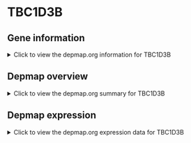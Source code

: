 <h1>TBC1D3B</h1>

<h2>Gene information</h2>
<details>
  <summary>Click to view the depmap.org information for TBC1D3B</summary>
  <iframe src="https://depmap.org/portal/gene/TBC1D3B?tab=about" style="border:none;width:100%;height:800px"></iframe>
</details>

<h2>Depmap overview</h2>
<details>
  <summary>Click to view the depmap.org summary for TBC1D3B</summary>
  <iframe src="https://depmap.org/portal/gene/TBC1D3B?tab=overview" style="border:none;width:100%;height:800px"></iframe>
</details>

<h2>Depmap expression</h2>
<details>
  <summary>Click to view the depmap.org expression data for TBC1D3B</summary>
  <iframe src="https://depmap.org/portal/gene/TBC1D3B?tab=characterization" style="border:none;width:100%;height:800px"></iframe>
</details>


<!--
<h2>Reactome Pathway diagram</h2>
PNAME
-->


